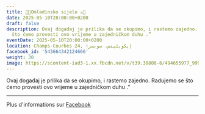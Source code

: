 ```yaml
---
title: 🍫🍪Omladinsko sijelo ☕️🍩
date: 2025-05-10T20:00:00+0200
draft: false
description: Ovaj događaj je prilika da se okupimo, i rastemo zajedno. Radujemo se
  što ćemo provesti ovo vrijeme u zajedničkom duhu .”
eventDate: 2025-05-10T20:00:00+0200
location: Champs-Courbes 24, ‏إيكوبلينس‏، ‏سويسرا‏
facebook_id: '543664342124666'
weight: 30
image: https://scontent-iad3-1.xx.fbcdn.net/v/t39.30808-6/494655977_999846225609310_4487878895912218163_n.jpg?_nc_cat=107&ccb=1-7&_nc_sid=9e60e4&_nc_ohc=3HAx-dPH4lIQ7kNvwHlV-DB&_nc_oc=AdlSUOOQOJzKKkTkqgMERzvH6dQ2q4X-cScdJiyzdfMJBBIaz7ucZkSW_taQCih5-No&_nc_zt=23&_nc_ht=scontent-iad3-1.xx&edm=ABTKTjYEAAAA&_nc_gid=sBCHxbSSgG6fNYK4h0E9yw&oh=00_AfZsCmw-rPQPVQxDmIw3F3k4lZNk9lVcpV18mKJFXu0kDA&oe=68D53218
---
```


Ovaj događaj je prilika da se okupimo, i rastemo zajedno. Radujemo se što ćemo provesti ovo vrijeme u zajedničkom duhu .”

---

Plus d'informations sur [Facebook](https://facebook.com/events/543664342124666)